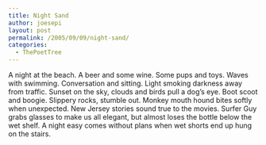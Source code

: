 ```yaml
---
title: Night Sand
author: joesepi
layout: post
permalink: /2005/09/09/night-sand/
categories:
  - ThePoetTree
---
```

A night at the beach. A beer and some wine. Some pups and toys. Waves with swimming. Conversation and sitting. Light smoking darkness away from traffic. Sunset on the sky, clouds and birds pull a dog&#8217;s eye. Boot scoot and boogie. Slippery rocks, stumble out. Monkey mouth hound bites softly when unexpected. New Jersey stories sound true to the movies. Surfer Guy grabs glasses to make us all elegant, but almost loses the bottle below the wet shelf. A night easy comes without plans when wet shorts end up hung on the stairs.